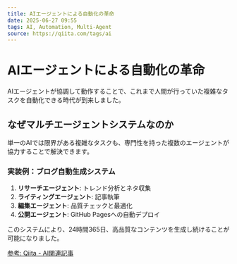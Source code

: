 ```yaml
---
title: AIエージェントによる自動化の革命
date: 2025-06-27 09:55
tags: AI, Automation, Multi-Agent
source: https://qiita.com/tags/ai
---
```


# AIエージェントによる自動化の革命

AIエージェントが協調して動作することで、これまで人間が行っていた複雑なタスクを自動化できる時代が到来しました。

## なぜマルチエージェントシステムなのか

単一のAIでは限界がある複雑なタスクも、専門性を持った複数のエージェントが協力することで解決できます。

### 実装例：ブログ自動生成システム

1. **リサーチエージェント**: トレンド分析とネタ収集
2. **ライティングエージェント**: 記事執筆
3. **編集エージェント**: 品質チェックと最適化
4. **公開エージェント**: GitHub Pagesへの自動デプロイ

このシステムにより、24時間365日、高品質なコンテンツを生成し続けることが可能になりました。

[参考: Qiita - AI関連記事](https://qiita.com/tags/ai)